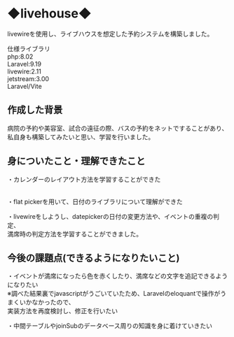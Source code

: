 <h1>◆livehouse◆</h1>
livewireを使用し、ライブハウスを想定した予約システムを構築しました。

仕様ライブラリ<br>
php:8.02<br>
Laravel:9.19<br>
livewire:2.11<br>
jetstream:3.00<br>
Laravel/Vite<br>

<h2>作成した背景</h2>
病院の予約や美容室、試合の遠征の際、バスの予約をネットですることがあり、
私自身も構築してみたいと思い、学習を行いました。

<h2>身についたこと・理解できたこと</h2>
・カレンダーのレイアウト方法を学習することができた<br><br>

・flat pickerを用いて、日付のライブラリについて理解ができた<br>

・livewireをしようし、datepickerの日付の変更方法や、イベントの重複の判定、<br>
  満席時の判定方法を学習することができました。

<h2>今後の課題点(できるようになりたいこと)</h2>
・イベントが満席になったら色を赤くしたり、満席などの文字を追記できるようになりたい<br>
※調べた結果裏でjavascriptがうごいていたため、Laravelのeloquantで操作がうまくいかなかったので、<br>
実装方法を再度検討し、修正を行いたい<br>

・中間テーブルやjoinSubのデータベース周りの知識を身に着けていきたい<br>




